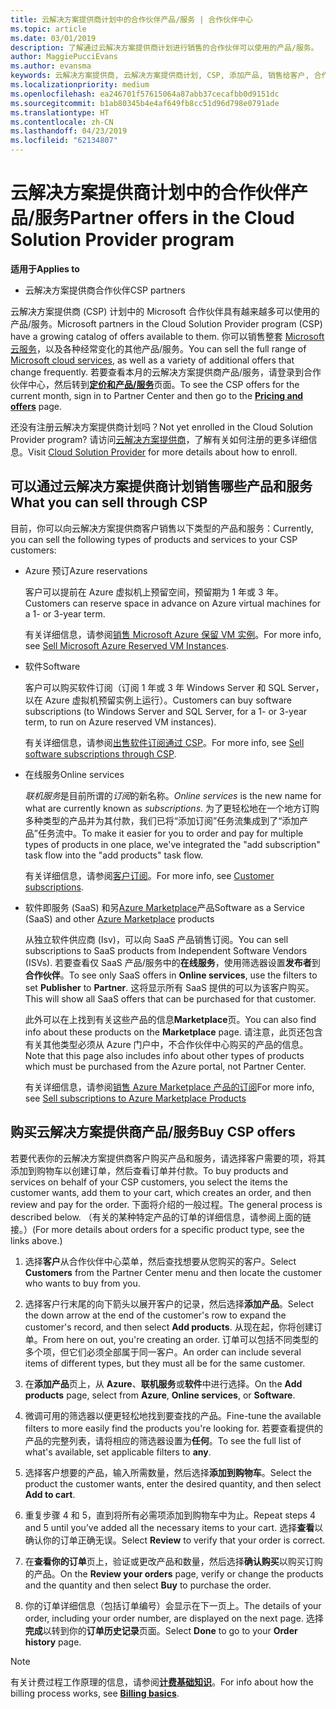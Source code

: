 ```yaml
---
title: 云解决方案提供商计划中的合作伙伴产品/服务 | 合作伙伴中心
ms.topic: article
ms.date: 03/01/2019
description: 了解通过云解决方案提供商计划进行销售的合作伙伴可以使用的产品/服务。
author: MaggiePucciEvans
ms.author: evansma
keywords: 云解决方案提供商, 云解决方案提供商计划, CSP, 添加产品, 销售给客户, 合作伙伴产品/服务, 云解决方案提供商产品/服务, 基于云的服务, Azure, Office 365, Dynamics, 云解决方案提供商合作伙伴, 在云解决方案提供商计划中销售, Azure RI, Azure 虚拟机预留实例, Azure 预订, 在线服务, 订阅软件, AHUB, Azure 上的 SQL Server, Azure 上的 Windows Server, 客户订阅
ms.localizationpriority: medium
ms.openlocfilehash: ea246701f57615064a87abb37cecafbb0d9151dc
ms.sourcegitcommit: b1ab80345b4e4af649fb8cc51d96d798e0791ade
ms.translationtype: HT
ms.contentlocale: zh-CN
ms.lasthandoff: 04/23/2019
ms.locfileid: "62134807"
---
```

# <a name="partner-offers-in-the-cloud-solution-provider-program"></a><span data-ttu-id="d4263-104">云解决方案提供商计划中的合作伙伴产品/服务</span><span class="sxs-lookup"><span data-stu-id="d4263-104">Partner offers in the Cloud Solution Provider program</span></span> 

<span data-ttu-id="d4263-105">**适用于**</span><span class="sxs-lookup"><span data-stu-id="d4263-105">**Applies to**</span></span>

-  <span data-ttu-id="d4263-106">云解决方案提供商合作伙伴</span><span class="sxs-lookup"><span data-stu-id="d4263-106">CSP partners</span></span>

<span data-ttu-id="d4263-107">云解决方案提供商 (CSP) 计划中的 Microsoft 合作伙伴具有越来越多可以使用的产品/服务。</span><span class="sxs-lookup"><span data-stu-id="d4263-107">Microsoft partners in the Cloud Solution Provider program (CSP) have a growing catalog of offers available to them.</span></span> <span data-ttu-id="d4263-108">你可以销售整套 [Microsoft 云服务](https://partner.microsoft.com/cloud-solution-provider/products-and-services)，以及各种经常变化的其他产品/服务。</span><span class="sxs-lookup"><span data-stu-id="d4263-108">You can sell the full range of [Microsoft cloud services](https://partner.microsoft.com/cloud-solution-provider/products-and-services), as well as a variety of additional offers that change frequently.</span></span> <span data-ttu-id="d4263-109">若要查看本月的云解决方案提供商产品/服务，请登录到合作伙伴中心，然后转到[**定价和产品/服务**](https://partnercenter.microsoft.com/pcv/sales)页面。</span><span class="sxs-lookup"><span data-stu-id="d4263-109">To see the CSP offers for the current month, sign in to Partner Center and then go to the [**Pricing and offers**](https://partnercenter.microsoft.com/pcv/sales) page.</span></span>  

<span data-ttu-id="d4263-110">还没有注册云解决方案提供商计划吗？</span><span class="sxs-lookup"><span data-stu-id="d4263-110">Not yet enrolled in the Cloud Solution Provider program?</span></span> <span data-ttu-id="d4263-111">请访问[云解决方案提供商](https://partner.microsoft.com/cloud-solution-provider)，了解有关如何注册的更多详细信息。</span><span class="sxs-lookup"><span data-stu-id="d4263-111">Visit [Cloud Solution Provider](https://partner.microsoft.com/cloud-solution-provider) for more details about how to enroll.</span></span> 

## <a name="what-you-can-sell-through-csp"></a><span data-ttu-id="d4263-112">可以通过云解决方案提供商计划销售哪些产品和服务</span><span class="sxs-lookup"><span data-stu-id="d4263-112">What you can sell through CSP</span></span>

<span data-ttu-id="d4263-113">目前，你可以向云解决方案提供商客户销售以下类型的产品和服务：</span><span class="sxs-lookup"><span data-stu-id="d4263-113">Currently, you can sell the following types of products and services to your CSP customers:</span></span>

- <span data-ttu-id="d4263-114">Azure 预订</span><span class="sxs-lookup"><span data-stu-id="d4263-114">Azure reservations</span></span><br> 

    <span data-ttu-id="d4263-115">客户可以提前在 Azure 虚拟机上预留空间，预留期为 1 年或 3 年。</span><span class="sxs-lookup"><span data-stu-id="d4263-115">Customers can reserve space in advance on Azure virtual machines for a 1- or 3-year term.</span></span><br>
    
    <span data-ttu-id="d4263-116">有关详细信息，请参阅[销售 Microsoft Azure 保留 VM 实例](azure-reservations.md)。</span><span class="sxs-lookup"><span data-stu-id="d4263-116">For more info, see [Sell Microsoft Azure Reserved VM Instances](azure-reservations.md).</span></span>

- <span data-ttu-id="d4263-117">软件</span><span class="sxs-lookup"><span data-stu-id="d4263-117">Software</span></span><br>

    <span data-ttu-id="d4263-118">客户可以购买软件订阅（订阅 1 年或 3 年 Windows Server 和 SQL Server，以在 Azure 虚拟机预留实例上运行）。</span><span class="sxs-lookup"><span data-stu-id="d4263-118">Customers can buy software subscriptions (to Windows Server and SQL Server, for a 1- or 3-year term, to run on Azure reserved VM instances).</span></span><br>
 
    <span data-ttu-id="d4263-119">有关详细信息，请参阅[出售软件订阅通过 CSP](csp-software-subscriptions.md)。</span><span class="sxs-lookup"><span data-stu-id="d4263-119">For more info, see [Sell software subscriptions through CSP](csp-software-subscriptions.md).</span></span>  

- <span data-ttu-id="d4263-120">在线服务</span><span class="sxs-lookup"><span data-stu-id="d4263-120">Online services</span></span><br>

    <span data-ttu-id="d4263-121">*联机服务*是目前所谓的*订阅*的新名称。</span><span class="sxs-lookup"><span data-stu-id="d4263-121">*Online services* is the new name for what are currently known as *subscriptions*.</span></span> <span data-ttu-id="d4263-122">为了更轻松地在一个地方订购多种类型的产品并为其付款，我们已将“添加订阅”任务流集成到了“添加产品”任务流中。</span><span class="sxs-lookup"><span data-stu-id="d4263-122">To make it easier for you to order and pay for multiple types of products in one place, we've integrated the "add subscription" task flow into the "add products" task flow.</span></span><br>
    
    <span data-ttu-id="d4263-123">有关详细信息，请参阅[客户订阅](customer-subscriptions.md)。</span><span class="sxs-lookup"><span data-stu-id="d4263-123">For more info, see [Customer subscriptions](customer-subscriptions.md).</span></span>

- <span data-ttu-id="d4263-124">软件即服务 (SaaS) 和另[Azure Marketplace](https://azuremarketplace.microsoft.com/marketplace)产品</span><span class="sxs-lookup"><span data-stu-id="d4263-124">Software as a Service (SaaS) and other [Azure Marketplace](https://azuremarketplace.microsoft.com/marketplace) products</span></span><br>

    <span data-ttu-id="d4263-125">从独立软件供应商 (Isv)，可以向 SaaS 产品销售订阅。</span><span class="sxs-lookup"><span data-stu-id="d4263-125">You can sell subscriptions to SaaS products from Independent Software Vendors (ISVs).</span></span> <span data-ttu-id="d4263-126">若要查看仅 SaaS 产品/服务中的**在线服务**，使用筛选器设置**发布者**到**合作伙伴**。</span><span class="sxs-lookup"><span data-stu-id="d4263-126">To see only SaaS offers in **Online services**, use the filters to set **Publisher** to **Partner**.</span></span> <span data-ttu-id="d4263-127">这将显示所有 SaaS 提供的可以为该客户购买。</span><span class="sxs-lookup"><span data-stu-id="d4263-127">This will show all SaaS offers that can be purchased for that customer.</span></span><br>
    
    <span data-ttu-id="d4263-128">此外可以在上找到有关这些产品的信息**Marketplace**页。</span><span class="sxs-lookup"><span data-stu-id="d4263-128">You can also find info about these products on the **Marketplace** page.</span></span> <span data-ttu-id="d4263-129">请注意，此页还包含有关其他类型必须从 Azure 门户中，不合作伙伴中心购买的产品的信息。</span><span class="sxs-lookup"><span data-stu-id="d4263-129">Note that this page also includes info about other types of products which must be purchased from the Azure portal, not Partner Center.</span></span><br>

    <span data-ttu-id="d4263-130">有关详细信息，请参阅[销售 Azure Marketplace 产品的订阅](sell-marketplace-products.md)</span><span class="sxs-lookup"><span data-stu-id="d4263-130">For more info, see [Sell subscriptions to Azure Marketplace Products](sell-marketplace-products.md)</span></span>


## <a name="buy-csp-offers"></a><span data-ttu-id="d4263-131">购买云解决方案提供商产品/服务</span><span class="sxs-lookup"><span data-stu-id="d4263-131">Buy CSP offers</span></span>

<span data-ttu-id="d4263-132">若要代表你的云解决方案提供商客户购买产品和服务，请选择客户需要的项，将其添加到购物车以创建订单，然后查看订单并付款。</span><span class="sxs-lookup"><span data-stu-id="d4263-132">To buy products and services on behalf of your CSP customers, you select the items the customer wants, add them to your cart, which creates an order, and then review and pay for the order.</span></span> <span data-ttu-id="d4263-133">下面将介绍的一般过程。</span><span class="sxs-lookup"><span data-stu-id="d4263-133">The general process is described below.</span></span> <span data-ttu-id="d4263-134">（有关的某种特定产品的订单的详细信息，请参阅上面的链接。）</span><span class="sxs-lookup"><span data-stu-id="d4263-134">(For more details about orders for a specific product type, see the links above.)</span></span>

1. <span data-ttu-id="d4263-135">选择**客户**从合作伙伴中心菜单，然后查找想要从您购买的客户。</span><span class="sxs-lookup"><span data-stu-id="d4263-135">Select **Customers** from the Partner Center menu and then locate the customer who wants to buy from you.</span></span> 

2. <span data-ttu-id="d4263-136">选择客户行末尾的向下箭头以展开客户的记录，然后选择**添加产品**。</span><span class="sxs-lookup"><span data-stu-id="d4263-136">Select the down arrow at the end of the customer's row to expand the customer's record, and then select **Add products**.</span></span> <span data-ttu-id="d4263-137">从现在起，你将创建订单。</span><span class="sxs-lookup"><span data-stu-id="d4263-137">From here on out, you're creating an order.</span></span> <span data-ttu-id="d4263-138">订单可以包括不同类型的多个项，但它们必须全部属于同一客户。</span><span class="sxs-lookup"><span data-stu-id="d4263-138">An order can include several items of different types, but they must all be for the same customer.</span></span>

3. <span data-ttu-id="d4263-139">在**添加产品**页上，从 **Azure**、**联机服务**或**软件**中进行选择。</span><span class="sxs-lookup"><span data-stu-id="d4263-139">On the **Add products** page, select from **Azure**, **Online services**, or **Software**.</span></span>

4. <span data-ttu-id="d4263-140">微调可用的筛选器以便更轻松地找到要查找的产品。</span><span class="sxs-lookup"><span data-stu-id="d4263-140">Fine-tune the available filters to more easily find the products you're looking for.</span></span> <span data-ttu-id="d4263-141">若要查看提供的产品的完整列表，请将相应的筛选器设置为**任何**。</span><span class="sxs-lookup"><span data-stu-id="d4263-141">To see the full list of what's available, set applicable filters to **any**.</span></span> 

5. <span data-ttu-id="d4263-142">选择客户想要的产品，输入所需数量，然后选择**添加到购物车**。</span><span class="sxs-lookup"><span data-stu-id="d4263-142">Select the product the customer wants, enter the desired quantity, and then select **Add to cart**.</span></span>

6. <span data-ttu-id="d4263-143">重复步骤 4 和 5，直到将所有必需项添加到购物车中为止。</span><span class="sxs-lookup"><span data-stu-id="d4263-143">Repeat steps 4 and 5 until you’ve added all the necessary items to your cart.</span></span> <span data-ttu-id="d4263-144">选择**查看**以确认你的订单正确无误。</span><span class="sxs-lookup"><span data-stu-id="d4263-144">Select **Review** to verify that your order is correct.</span></span>  

7. <span data-ttu-id="d4263-145">在**查看你的订单**页上，验证或更改产品和数量，然后选择**确认购买**以购买订购的产品。</span><span class="sxs-lookup"><span data-stu-id="d4263-145">On the **Review your orders** page, verify or change the products and the quantity and then select **Buy** to purchase the order.</span></span> 

8. <span data-ttu-id="d4263-146">你的订单详细信息（包括订单编号）会显示在下一页上。</span><span class="sxs-lookup"><span data-stu-id="d4263-146">The details of your order, including your order number, are displayed on the next page.</span></span> <span data-ttu-id="d4263-147">选择**完成**以转到你的**订单历史记录**页面。</span><span class="sxs-lookup"><span data-stu-id="d4263-147">Select **Done** to go to your **Order history** page.</span></span> 

> [!NOTE]
> <span data-ttu-id="d4263-148">有关计费过程工作原理的信息，请参阅[**计费基础知识**](https://docs.microsoft.com/en-us/partner-center/billing-basics)。</span><span class="sxs-lookup"><span data-stu-id="d4263-148">For info about how the billing process works, see [**Billing basics**](https://docs.microsoft.com/en-us/partner-center/billing-basics).</span></span>


